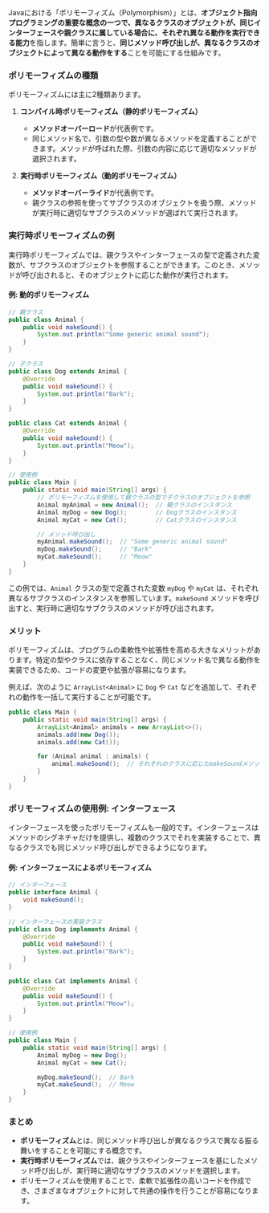 Javaにおける「ポリモーフィズム（Polymorphism）」とは、**オブジェクト指向プログラミングの重要な概念の一つで、異なるクラスのオブジェクトが、同じインターフェースや親クラスに属している場合に、それぞれ異なる動作を実行できる能力**を指します。簡単に言うと、**同じメソッド呼び出しが、異なるクラスのオブジェクトによって異なる動作をする**ことを可能にする仕組みです。

### ポリモーフィズムの種類
ポリモーフィズムには主に2種類あります。

1. **コンパイル時ポリモーフィズム（静的ポリモーフィズム）**
   - **メソッドオーバーロード**が代表例です。
   - 同じメソッド名で、引数の型や数が異なるメソッドを定義することができます。メソッドが呼ばれた際、引数の内容に応じて適切なメソッドが選択されます。

2. **実行時ポリモーフィズム（動的ポリモーフィズム）**
   - **メソッドオーバーライド**が代表例です。
   - 親クラスの参照を使ってサブクラスのオブジェクトを扱う際、メソッドが実行時に適切なサブクラスのメソッドが選ばれて実行されます。

### 実行時ポリモーフィズムの例

実行時ポリモーフィズムでは、親クラスやインターフェースの型で定義された変数が、サブクラスのオブジェクトを参照することができます。このとき、メソッドが呼び出されると、そのオブジェクトに応じた動作が実行されます。

#### 例: 動的ポリモーフィズム

```java
// 親クラス
public class Animal {
    public void makeSound() {
        System.out.println("Some generic animal sound");
    }
}

// 子クラス
public class Dog extends Animal {
    @Override
    public void makeSound() {
        System.out.println("Bark");
    }
}

public class Cat extends Animal {
    @Override
    public void makeSound() {
        System.out.println("Meow");
    }
}

// 使用例
public class Main {
    public static void main(String[] args) {
        // ポリモーフィズムを使用して親クラスの型で子クラスのオブジェクトを参照
        Animal myAnimal = new Animal();  // 親クラスのインスタンス
        Animal myDog = new Dog();        // Dogクラスのインスタンス
        Animal myCat = new Cat();        // Catクラスのインスタンス

        // メソッド呼び出し
        myAnimal.makeSound();  // "Some generic animal sound"
        myDog.makeSound();     // "Bark"
        myCat.makeSound();     // "Meow"
    }
}
```

この例では、`Animal` クラスの型で定義された変数 `myDog` や `myCat` は、それぞれ異なるサブクラスのインスタンスを参照しています。`makeSound` メソッドを呼び出すと、実行時に適切なサブクラスのメソッドが呼び出されます。

### メリット
ポリモーフィズムは、プログラムの柔軟性や拡張性を高める大きなメリットがあります。特定の型やクラスに依存することなく、同じメソッド名で異なる動作を実装できるため、コードの変更や拡張が容易になります。

例えば、次のように `ArrayList<Animal>` に `Dog` や `Cat` などを追加して、それぞれの動作を一括して実行することが可能です。

```java
public class Main {
    public static void main(String[] args) {
        ArrayList<Animal> animals = new ArrayList<>();
        animals.add(new Dog());
        animals.add(new Cat());

        for (Animal animal : animals) {
            animal.makeSound();  // それぞれのクラスに応じたmakeSoundメソッドが呼ばれる
        }
    }
}
```

### ポリモーフィズムの使用例: インターフェース
インターフェースを使ったポリモーフィズムも一般的です。インターフェースはメソッドのシグネチャだけを提供し、複数のクラスでそれを実装することで、異なるクラスでも同じメソッド呼び出しができるようになります。

#### 例: インターフェースによるポリモーフィズム

```java
// インターフェース
public interface Animal {
    void makeSound();
}

// インターフェースの実装クラス
public class Dog implements Animal {
    @Override
    public void makeSound() {
        System.out.println("Bark");
    }
}

public class Cat implements Animal {
    @Override
    public void makeSound() {
        System.out.println("Meow");
    }
}

// 使用例
public class Main {
    public static void main(String[] args) {
        Animal myDog = new Dog();
        Animal myCat = new Cat();

        myDog.makeSound();  // Bark
        myCat.makeSound();  // Meow
    }
}
```

### まとめ
- **ポリモーフィズム**とは、同じメソッド呼び出しが異なるクラスで異なる振る舞いをすることを可能にする概念です。
- **実行時ポリモーフィズム**では、親クラスやインターフェースを基にしたメソッド呼び出しが、実行時に適切なサブクラスのメソッドを選択します。
- ポリモーフィズムを使用することで、柔軟で拡張性の高いコードを作成でき、さまざまなオブジェクトに対して共通の操作を行うことが容易になります。
